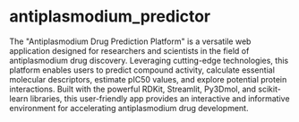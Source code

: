 # antiplasmodium_predictor
The "Antiplasmodium Drug Prediction Platform" is a versatile web application designed for researchers and scientists in the field of antiplasmodium drug discovery. Leveraging cutting-edge technologies, this platform enables users to predict compound activity, calculate essential molecular descriptors, estimate pIC50 values, and explore potential protein interactions. Built with the powerful RDKit, Streamlit, Py3Dmol, and scikit-learn libraries, this user-friendly app provides an interactive and informative environment for accelerating antiplasmodium drug development.
